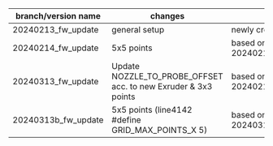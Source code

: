 
| branch/version name             | changes | infos                                           |
|----------------------|--------------|---------------------------------------------------|
| 20240213_fw_update   | general setup| newly created |
| 20240214_fw_update   | 5x5 points   | based on 20240213_fw_update         |
| 20240313_fw_update   | Update NOZZLE_TO_PROBE_OFFSET acc. to new Exruder & 3x3 points   | based on 20240214_fw_update         |
| 20240313b_fw_update   | 5x5 points (line4142 #define GRID_MAX_POINTS_X 5)  | based on 20240313_fw_update         |

 
